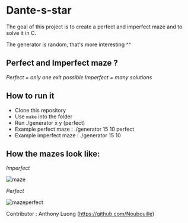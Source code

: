 # Dante-s-star
The goal of this project is to create a perfect and imperfect maze and to solve it in C.

The generator is random, that's more interesting ^^

## Perfect and Imperfect maze ?
*Perfect = only one exit possible*
*Imperfect = many solutions*

## How to run it
- Clone this repository
- Use ``make`` into the folder
- Run ./generator x y (perfect)
- Example perfect maze  : ./generator 15 10 perfect
- Example imperfect maze : ./generator 15 10

## How the mazes look like:
*Imperfect*

![maze](https://i.imgur.com/coBiKDQ.png)

*Perfect*

![mazeperfect](https://i.imgur.com/8NdUB39.png)

Contributor : Anthony Luong (https://github.com/Noubouille)
